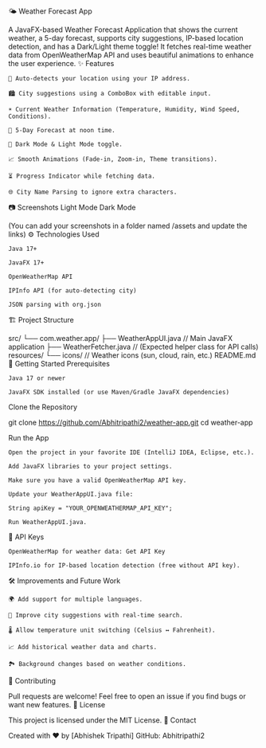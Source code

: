 🌤️ Weather Forecast App

A JavaFX-based Weather Forecast Application that shows the current weather, a 5-day forecast, supports city suggestions, IP-based location detection, and has a Dark/Light theme toggle!
It fetches real-time weather data from OpenWeatherMap API and uses beautiful animations to enhance the user experience.
✨ Features

    🔎 Auto-detects your location using your IP address.

    🏙️ City suggestions using a ComboBox with editable input.

    ☀️ Current Weather Information (Temperature, Humidity, Wind Speed, Conditions).

    📅 5-Day Forecast at noon time.

    🎨 Dark Mode & Light Mode toggle.

    📈 Smooth Animations (Fade-in, Zoom-in, Theme transitions).

    ⏳ Progress Indicator while fetching data.

    🌐 City Name Parsing to ignore extra characters.

📷 Screenshots
Light Mode	Dark Mode
	

(You can add your screenshots in a folder named /assets and update the links)
⚙️ Technologies Used

    Java 17+

    JavaFX 17+

    OpenWeatherMap API

    IPInfo API (for auto-detecting city)

    JSON parsing with org.json

🏗️ Project Structure

src/
 └── com.weather.app/
      ├── WeatherAppUI.java   // Main JavaFX application
      ├── WeatherFetcher.java // (Expected helper class for API calls)
resources/
 └── icons/                   // Weather icons (sun, cloud, rain, etc.)
README.md
🚀 Getting Started
Prerequisites

    Java 17 or newer

    JavaFX SDK installed (or use Maven/Gradle JavaFX dependencies)

Clone the Repository

git clone https://github.com/Abhitripathi2/weather-app.git
cd weather-app

Run the App

    Open the project in your favorite IDE (IntelliJ IDEA, Eclipse, etc.).

    Add JavaFX libraries to your project settings.

    Make sure you have a valid OpenWeatherMap API key.

    Update your WeatherAppUI.java file:

    String apiKey = "YOUR_OPENWEATHERMAP_API_KEY";

    Run WeatherAppUI.java.

🔑 API Keys

    OpenWeatherMap for weather data: Get API Key

    IPInfo.io for IP-based location detection (free without API key).

🛠️ Improvements and Future Work

    🌍 Add support for multiple languages.

    📍 Improve city suggestions with real-time search.

    🌡️ Allow temperature unit switching (Celsius ↔️ Fahrenheit).

    📈 Add historical weather data and charts.

    🏞️ Background changes based on weather conditions.

🤝 Contributing

Pull requests are welcome!
Feel free to open an issue if you find bugs or want new features.
📄 License

This project is licensed under the MIT License.
💬 Contact

Created with ❤️ by [Abhishek Tripathi]
GitHub: Abhitripathi2
